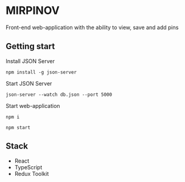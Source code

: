 # MIRPINOV
Front-end web-application with the ability to view, save and add pins

## Getting start
 Install JSON Server
```
npm install -g json-server
```
Start JSON Server
```
json-server --watch db.json --port 5000
```
Start web-application
```
npm i
```

```
npm start
```
## Stack
- React
- TypeScript
- Redux Toolkit

